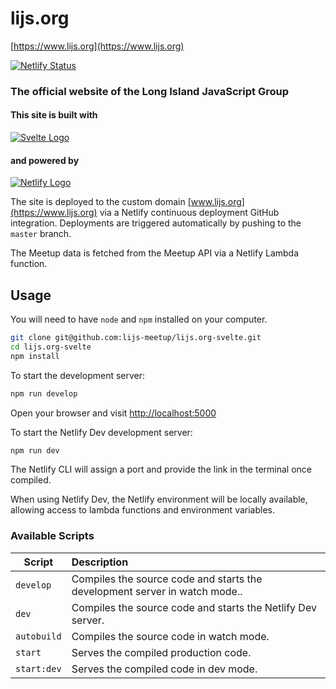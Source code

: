 
# lijs.org

[https://www.lijs.org](https://www.lijs.org)

[![Netlify Status](https://api.netlify.com/api/v1/badges/cdc3bef1-1a65-4072-95d8-cfe20e0befd0/deploy-status)](https://app.netlify.com/sites/lijs-org/deploys)

### The official website of the Long Island JavaScript Group

#### This site is built with
[![Svelte Logo][svelte-logo]](https://svelte.dev)


[svelte-logo]: https://res.cloudinary.com/gojutin/image/upload/w_150/v1556492206/lijs.org/svelte-logo.png "Svelte Logo"

#### and powered by
[![Netlify Logo][netlify-logo]](https://www.netlify.com)

[netlify-logo]: https://res.cloudinary.com/gojutin/image/upload/w_150/v1556501674/lijs.org/netlify-logo.png "Netlify Logo"

The site is deployed to the custom domain [www.lijs.org](https://www.lijs.org) via a Netlify continuous deployment GitHub integration. Deployments are triggered automatically by pushing to the `master` branch.

The Meetup data is fetched from the Meetup API via a Netlify Lambda function.

## Usage
You will need to have `node` and `npm` installed on your computer.

```sh
git clone git@github.com:lijs-meetup/lijs.org-svelte.git
cd lijs.org-svelte
npm install
```

To start the development server:

```sh
npm run develop
```

Open your browser and visit [http://localhost:5000](http://localhost:5000)


To start the Netlify Dev development server:

```sh
npm run dev
```

The Netlify CLI will assign a port and provide the link in the terminal once compiled.

When using Netlify Dev, the Netlify environment will be locally available, allowing access to lambda functions and environment variables. 

### Available Scripts

| Script        | Description           
| ------------- |:-------------
| `develop`     | Compiles the source code and starts the development server in watch mode..
| `dev`         | Compiles the source code and starts the Netlify Dev server. 
| `autobuild`   | Compiles the source code in watch mode.
| `start`       | Serves the compiled production code.
| `start:dev`   | Serves the compiled code in dev mode.


